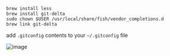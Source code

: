 ```shell
brew install less
brew install git-delta
sudo chown $USER /usr/local/share/fish/vendor_completions.d
brew link git-delta
```


add `.gitconfig` contents to your `~/.gitconfig` file

![image](https://user-images.githubusercontent.com/44297246/209337689-dfe64c5f-9028-4a3a-904b-1248592399a7.png)
